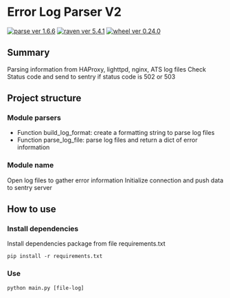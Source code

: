# Error Log Parser V2

[![parse ver 1.6.6](https://img.shields.io/badge/parse-1.6.6-yellow.svg)](https://pypi.python.org/pypi/parse/1.6.6)
[![raven ver 5.4.1](https://img.shields.io/badge/raven-5.4.1-red.svg)](https://pypi.python.org/pypi/raven/5.4.1)
[![wheel ver 0.24.0](https://img.shields.io/badge/wheel-0.24.0-orange.svg)](https://pypi.python.org/pypi/wheel/0.24.0)

## Summary
Parsing information from HAProxy, lighttpd, nginx, ATS log files
Check Status code and send to sentry if status code is 502 or 503
## Project structure
### Module parsers
* Function build_log_format: create a formatting string to parse log files
* Function parse_log_file: parse log files and return a dict of error information

### Module name
Open log files to gather error information
Initialize connection and push data to sentry server

## How to use
### Install dependencies
Install dependencies package from file requirements.txt
```
pip install -r requirements.txt
```
### Use
```
python main.py [file-log]
```
